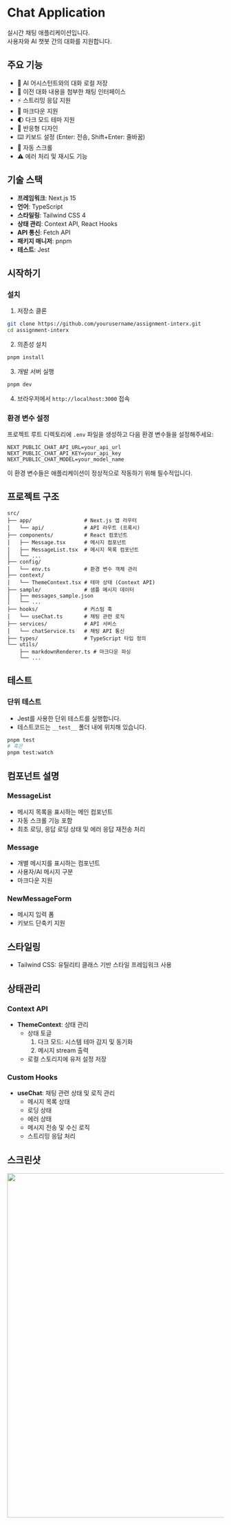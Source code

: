 # Chat Application

실시간 채팅 애플리케이션입니다.  
사용자와 AI 챗봇 간의 대화를 지원합니다.   

## 주요 기능

- 🤖 AI 어시스턴트와의 대화 로컬 저장
- 💬 이전 대화 내용을 첨부한 채팅 인터페이스
- ⚡ 스트리밍 응답 지원
- 📑 마크다운 지원
- 🌓 다크 모드 테마 지원
- 📱 반응형 디자인
- ⌨️ 키보드 설정 (Enter: 전송, Shift+Enter: 줄바꿈)
- 🔄 자동 스크롤
- ⚠️ 에러 처리 및 재시도 기능


## 기술 스택

- **프레임워크**: Next.js 15
- **언어**: TypeScript
- **스타일링**: Tailwind CSS 4
- **상태 관리**: Context API, React Hooks
- **API 통신**: Fetch API
- **패키지 매니저**: pnpm
- **테스트**: Jest

## 시작하기

### 설치

1. 저장소 클론
```bash
git clone https://github.com/yourusername/assignment-interx.git
cd assignment-interx
```

2. 의존성 설치
```bash
pnpm install
```

3. 개발 서버 실행
```bash
pnpm dev
```

4. 브라우저에서 `http://localhost:3000` 접속

### 환경 변수 설정

프로젝트 루트 디렉토리에 `.env` 파일을 생성하고 다음 환경 변수들을 설정해주세요:

```env
NEXT_PUBLIC_CHAT_API_URL=your_api_url
NEXT_PUBLIC_CHAT_API_KEY=your_api_key
NEXT_PUBLIC_CHAT_MODEL=your_model_name
```

이 환경 변수들은 애플리케이션이 정상적으로 작동하기 위해 필수적입니다.

## 프로젝트 구조

```
src/
├── app/                 # Next.js 앱 라우터
│   └── api/             # API 라우트 (프록시)
├── components/          # React 컴포넌트
│   ├── Message.tsx      # 메시지 컴포넌트
│   ├── MessageList.tsx  # 메시지 목록 컴포넌트
│   └── ...
├── config/              
│   └── env.ts           # 환경 변수 객체 관리
├── context/             
│   └── ThemeContext.tsx # 테마 상태 (Context API)
├── sample/              # 샘플 메시지 데이터
│   ├── messages_sample.json 
│   └── ...
├── hooks/               # 커스텀 훅
│   └── useChat.ts       # 채팅 관련 로직
├── services/            # API 서비스
│   └── chatService.ts   # 채팅 API 통신
├── types/               # TypeScript 타입 정의
└── utils/               
    ├── markdownRenderer.ts # 마크다운 파싱
    └── ...
```

## 테스트

### 단위 테스트

- Jest를 사용한 단위 테스트를 실행합니다.
- 테스트코드는 `__test__` 폴더 내에 위치해 있습니다.

```bash
pnpm test
# 혹은
pnpm test:watch
```

## 컴포넌트 설명

### MessageList
- 메시지 목록을 표시하는 메인 컴포넌트
- 자동 스크롤 기능 포함
- 최초 로딩, 응답 로딩 상태 및 에러 응답 재전송 처리

### Message
- 개별 메시지를 표시하는 컴포넌트
- 사용자/AI 메시지 구분
- 마크다운 지원

### NewMessageForm
- 메시지 입력 폼
- 키보드 단축키 지원

## 스타일링
- Tailwind CSS: 유틸리티 클래스 기반 스타일 프레임워크 사용

## 상태관리

### Context API
- **ThemeContext**: 상태 관리 
  - 상태 토글
    1. 다크 모드: 시스템 테마 감지 및 동기화
    2. 메시지 stream 출력
  - 로컬 스토리지에 유저 설정 저장

### Custom Hooks
- **useChat**: 채팅 관련 상태 및 로직 관리
  - 메시지 목록 상태
  - 로딩 상태
  - 에러 상태
  - 메시지 전송 및 수신 로직
  - 스트리밍 응답 처리
 
## 스크린샷

<img src="https://github.com/user-attachments/assets/5658b78b-a7f2-4244-a44c-35c870717157" width="800">

